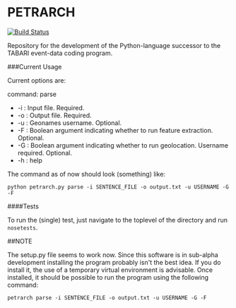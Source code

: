 PETRARCH
========

[![Build Status](https://travis-ci.org/eventdata/PETRARCH.png?branch=master)](https://travis-ci.org/eventdata/PETRARCH)

Repository for the development of the Python-language successor to the TABARI
event-data coding program. 

###Current Usage

Current options are:

command: parse

- -i : Input file. Required.
- -o : Output file. Required.
- -u : Geonames username. Optional.
- -F : Boolean argument indicating whether to run feature extraction. Optional.
- -G : Boolean argument indicating whether to run geolocation. Username required. Optional.
- -h : help

The command as of now should look (something) like:

    python petrarch.py parse -i SENTENCE_FILE -o output.txt -u USERNAME -G -F

####Tests

To run the (single) test, just navigate to the toplevel of the directory
and run `nosetests`. 

##NOTE

The setup.py file seems to work now. Since this software is in sub-alpha 
development installing the program probably isn't the best idea. If you do
install it, the use of a temporary virtual environment is advisable. Once
installed, it should be possible to run the program using the following
command:

    petrarch parse -i SENTENCE_FILE -o output.txt -u USERNAME -G -F
